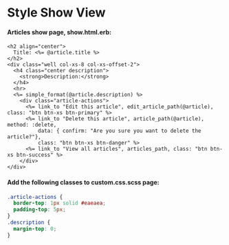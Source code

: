 # Style Show View

#### Articles show page, show.html.erb:

```markup
<h2 align="center">
  Title: <%= @article.title %>
</h2>
<div class="well col-xs-8 col-xs-offset-2">
  <h4 class="center description">
    <strong>Description:</strong>
  </h4>
  <hr>
  <%= simple_format(@article.description) %>
    <div class="article-actions">
      <%= link_to "Edit this article", edit_article_path(@article), class: "btn btn-xs btn-primary" %>
      <%= link_to "Delete this article", article_path(@article), method: :delete,
          data: { confirm: "Are you sure you want to delete the article?"},
          class: "btn btn-xs btn-danger" %>
      <%= link_to "View all articles", articles_path, class: "btn btn-xs btn-success" %>
    </div>
</div>
```

#### Add the following classes to custom.css.scss page:

```css
.article-actions {
  border-top: 1px solid #eaeaea;
  padding-top: 5px;
}
.description {
  margin-top: 0;
}
```


